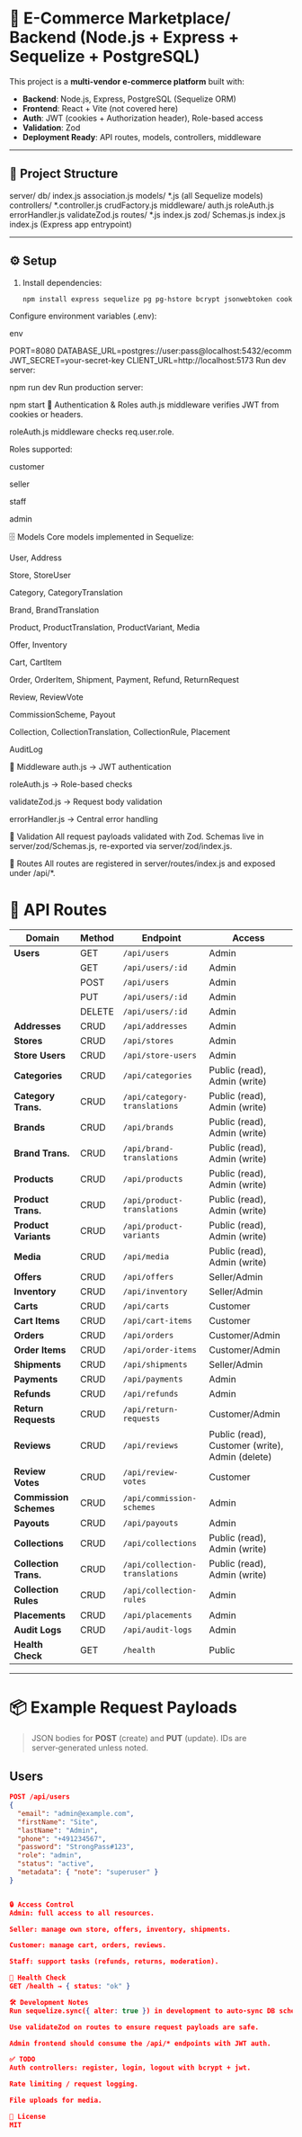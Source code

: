 # 🛒 E-Commerce Marketplace/ Backend (Node.js + Express + Sequelize + PostgreSQL)

This project is a **multi-vendor e-commerce platform** built with:

- **Backend**: Node.js, Express, PostgreSQL (Sequelize ORM)
- **Frontend**: React + Vite (not covered here)
- **Auth**: JWT (cookies + Authorization header), Role-based access
- **Validation**: Zod
- **Deployment Ready**: API routes, models, controllers, middleware

---

## 📂 Project Structure

server/
db/
index.js
association.js
models/
*.js (all Sequelize models)
controllers/
*.controller.js
crudFactory.js
middleware/
auth.js
roleAuth.js
errorHandler.js
validateZod.js
routes/
*.js
index.js
zod/
Schemas.js
index.js
index.js (Express app entrypoint)


---

## ⚙️ Setup

1. Install dependencies:
   ```bash
   npm install express sequelize pg pg-hstore bcrypt jsonwebtoken cookie-parser cors zod
Configure environment variables (.env):

env

PORT=8080
DATABASE_URL=postgres://user:pass@localhost:5432/ecomm
JWT_SECRET=your-secret-key
CLIENT_URL=http://localhost:5173
Run dev server:


npm run dev
Run production server:


npm start
🔑 Authentication & Roles
auth.js middleware verifies JWT from cookies or headers.

roleAuth.js middleware checks req.user.role.

Roles supported:

customer

seller

staff

admin

🗄 Models
Core models implemented in Sequelize:

User, Address

Store, StoreUser

Category, CategoryTranslation

Brand, BrandTranslation

Product, ProductTranslation, ProductVariant, Media

Offer, Inventory

Cart, CartItem

Order, OrderItem, Shipment, Payment, Refund, ReturnRequest

Review, ReviewVote

CommissionScheme, Payout

Collection, CollectionTranslation, CollectionRule, Placement

AuditLog

🧩 Middleware
auth.js → JWT authentication

roleAuth.js → Role-based checks

validateZod.js → Request body validation

errorHandler.js → Central error handling

🧪 Validation
All request payloads validated with Zod.
Schemas live in server/zod/Schemas.js, re-exported via server/zod/index.js.

📡 Routes
All routes are registered in server/routes/index.js and exposed under /api/*.

# 📡 API Routes

| Domain                | Method   | Endpoint                        | Access       |
|-----------------------|----------|---------------------------------|--------------|
| **Users**             | GET      | `/api/users`                    | Admin        |
|                       | GET      | `/api/users/:id`                | Admin        |
|                       | POST     | `/api/users`                    | Admin        |
|                       | PUT      | `/api/users/:id`                | Admin        |
|                       | DELETE   | `/api/users/:id`                | Admin        |
| **Addresses**         | CRUD     | `/api/addresses`                | Admin        |
| **Stores**            | CRUD     | `/api/stores`                   | Admin        |
| **Store Users**       | CRUD     | `/api/store-users`              | Admin        |
| **Categories**        | CRUD     | `/api/categories`               | Public (read), Admin (write) |
| **Category Trans.**   | CRUD     | `/api/category-translations`    | Public (read), Admin (write) |
| **Brands**            | CRUD     | `/api/brands`                   | Public (read), Admin (write) |
| **Brand Trans.**      | CRUD     | `/api/brand-translations`       | Public (read), Admin (write) |
| **Products**          | CRUD     | `/api/products`                 | Public (read), Admin (write) |
| **Product Trans.**    | CRUD     | `/api/product-translations`     | Public (read), Admin (write) |
| **Product Variants**  | CRUD     | `/api/product-variants`         | Public (read), Admin (write) |
| **Media**             | CRUD     | `/api/media`                    | Public (read), Admin (write) |
| **Offers**            | CRUD     | `/api/offers`                   | Seller/Admin |
| **Inventory**         | CRUD     | `/api/inventory`                | Seller/Admin |
| **Carts**             | CRUD     | `/api/carts`                    | Customer     |
| **Cart Items**        | CRUD     | `/api/cart-items`               | Customer     |
| **Orders**            | CRUD     | `/api/orders`                   | Customer/Admin |
| **Order Items**       | CRUD     | `/api/order-items`              | Customer/Admin |
| **Shipments**         | CRUD     | `/api/shipments`                | Seller/Admin |
| **Payments**          | CRUD     | `/api/payments`                 | Admin        |
| **Refunds**           | CRUD     | `/api/refunds`                  | Admin        |
| **Return Requests**   | CRUD     | `/api/return-requests`          | Customer/Admin |
| **Reviews**           | CRUD     | `/api/reviews`                  | Public (read), Customer (write), Admin (delete) |
| **Review Votes**      | CRUD     | `/api/review-votes`             | Customer     |
| **Commission Schemes**| CRUD     | `/api/commission-schemes`       | Admin        |
| **Payouts**           | CRUD     | `/api/payouts`                  | Admin        |
| **Collections**       | CRUD     | `/api/collections`              | Public (read), Admin (write) |
| **Collection Trans.** | CRUD     | `/api/collection-translations`  | Public (read), Admin (write) |
| **Collection Rules**  | CRUD     | `/api/collection-rules`         | Admin        |
| **Placements**        | CRUD     | `/api/placements`               | Admin        |
| **Audit Logs**        | CRUD     | `/api/audit-logs`               | Admin        |
| **Health Check**      | GET      | `/health`                       | Public       |

---

# 📦 Example Request Payloads

> JSON bodies for **POST** (create) and **PUT** (update). IDs are server‑generated unless noted.

## Users
```json
POST /api/users
{
  "email": "admin@example.com",
  "firstName": "Site",
  "lastName": "Admin",
  "phone": "+491234567",
  "password": "StrongPass#123",
  "role": "admin",
  "status": "active",
  "metadata": { "note": "superuser" }
}


🔒 Access Control
Admin: full access to all resources.

Seller: manage own store, offers, inventory, shipments.

Customer: manage cart, orders, reviews.

Staff: support tasks (refunds, returns, moderation).

🚦 Health Check
GET /health → { status: "ok" }

🛠 Development Notes
Run sequelize.sync({ alter: true }) in development to auto-sync DB schema.

Use validateZod on routes to ensure request payloads are safe.

Admin frontend should consume the /api/* endpoints with JWT auth.

✅ TODO
Auth controllers: register, login, logout with bcrypt + jwt.

Rate limiting / request logging.

File uploads for media.

📜 License
MIT